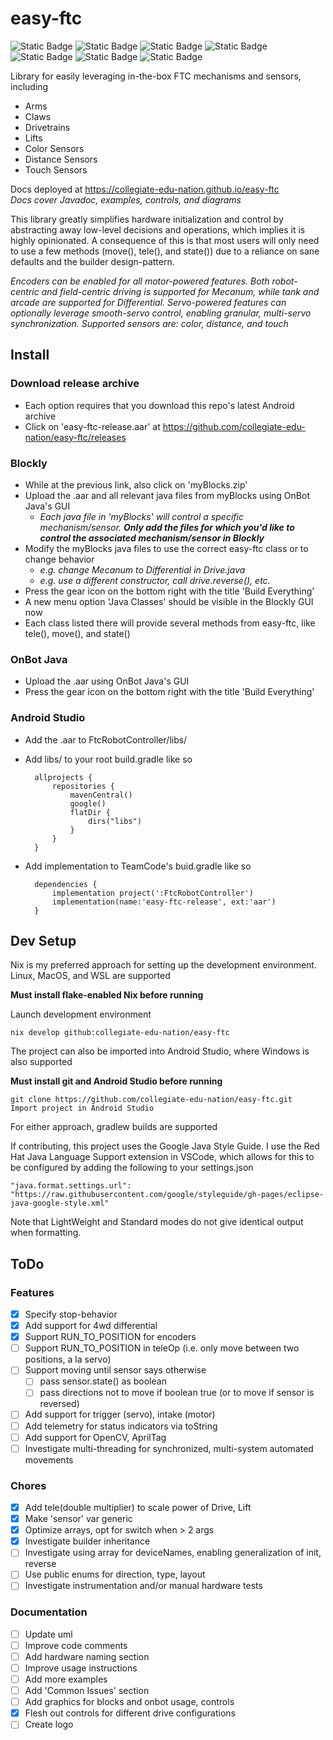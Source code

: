 # easy-ftc
![Static Badge](https://img.shields.io/badge/Version-1.0-blue)
![Static Badge](https://img.shields.io/badge/FTC_SDK-10.1.0-blue)
![Static Badge](https://img.shields.io/badge/Android_API-29-blue)
![Static Badge](https://img.shields.io/badge/OpenJDK-17.0.10-blue)
![Static Badge](https://img.shields.io/badge/Platforms-Linux,_macOS,_Windows-green)
![Static Badge](https://img.shields.io/badge/Coverage-97%25-green)
![Static Badge](https://img.shields.io/badge/Powered_by_Nix-grey?logo=nixOS&logoColor=white)

Library for easily leveraging in-the-box FTC mechanisms and sensors, including
* Arms
* Claws
* Drivetrains
* Lifts
* Color Sensors
* Distance Sensors
* Touch Sensors

Docs deployed at https://collegiate-edu-nation.github.io/easy-ftc<br>
<i>Docs cover Javadoc, examples, controls, and diagrams</i>

This library greatly simplifies hardware initialization and control by abstracting away low-level decisions and operations, which implies it is highly opinionated. A consequence of this is that most users will only need to use a few methods (move(), tele(), and state()) due to a reliance on sane defaults and the builder design-pattern.

<i>Encoders can be enabled for all motor-powered features. Both robot-centric and field-centric driving is supported for Mecanum, while tank and arcade are supported for Differential. Servo-powered features can optionally leverage smooth-servo control, enabling granular, multi-servo synchronization. Supported sensors are: color, distance, and touch</i>

## Install

### Download release archive
* Each option requires that you download this repo's latest Android archive
* Click on 'easy-ftc-release.aar' at https://github.com/collegiate-edu-nation/easy-ftc/releases

### Blockly
* While at the previous link, also click on 'myBlocks.zip'
* Upload the .aar and all relevant java files from myBlocks using OnBot Java's GUI
    * <i>Each java file in 'myBlocks' will control a specific mechanism/sensor. <b>Only add the files for which you'd like to control the associated mechanism/sensor in Blockly</b></i>
* Modify the myBlocks java files to use the correct easy-ftc class or to change behavior
    * <i>e.g. change Mecanum to Differential in Drive.java
    * e.g. use a different constructor, call drive.reverse(), etc.</i>
* Press the gear icon on the bottom right with the title 'Build Everything'
* A new menu option 'Java Classes' should be visible in the Blockly GUI now
* Each class listed there will provide several methods from easy-ftc, like tele(), move(), and state()

### OnBot Java
* Upload the .aar using OnBot Java's GUI
* Press the gear icon on the bottom right with the title 'Build Everything'

### Android Studio
* Add the .aar to FtcRobotController/libs/
* Add libs/ to your root build.gradle like so

        allprojects {
            repositories {
                mavenCentral()
                google()
                flatDir {
                    dirs("libs")
                }
            }
        }
* Add implementation to TeamCode's buid.gradle  like so

        dependencies {
            implementation project(':FtcRobotController')
            implementation(name:'easy-ftc-release', ext:'aar')
        }

## Dev Setup
Nix is my preferred approach for setting up the development environment. Linux, MacOS, and WSL are supported

<b>Must install flake-enabled Nix before running</b>

Launch development environment

    nix develop github:collegiate-edu-nation/easy-ftc

The project can also be imported into Android Studio, where Windows is also supported

<b>Must install git and Android Studio before running</b>

    git clone https://github.com/collegiate-edu-nation/easy-ftc.git
    Import project in Android Studio

For either approach, gradlew builds are supported

If contributing, this project uses the Google Java Style Guide. I use the Red Hat Java Language Support extension in VSCode, which allows for this to be configured by adding the following to your settings.json

    "java.format.settings.url": "https://raw.githubusercontent.com/google/styleguide/gh-pages/eclipse-java-google-style.xml"

Note that LightWeight and Standard modes do not give identical output when formatting.

## ToDo
### Features
- [x] Specify stop-behavior
- [x] Add support for 4wd differential
- [x] Support RUN_TO_POSITION for encoders
- [ ] Support RUN_TO_POSITION in teleOp (i.e. only move between two positions, a la servo)
- [ ] Support moving until sensor says otherwise
    - [ ] pass sensor.state() as boolean
    - [ ] pass directions not to move if boolean true (or to move if sensor is reversed)
- [ ] Add support for trigger (servo), intake (motor)
- [ ] Add telemetry for status indicators via toString
- [ ] Add support for OpenCV, AprilTag
- [ ] Investigate multi-threading for synchronized, multi-system automated movements

### Chores
- [x] Add tele(double multiplier) to scale power of Drive, Lift
- [x] Make 'sensor' var generic
- [x] Optimize arrays, opt for switch when > 2 args
- [x] Investigate builder inheritance
- [ ] Investigate using array for deviceNames, enabling generalization of init, reverse
- [ ] Use public enums for direction, type, layout
- [ ] Investigate instrumentation and/or manual hardware tests

### Documentation
- [ ] Update uml
- [ ] Improve code comments
- [ ] Add hardware naming section
- [ ] Improve usage instructions
- [ ] Add more examples
- [ ] Add 'Common Issues' section
- [ ] Add graphics for blocks and onbot usage, controls
- [x] Flesh out controls for different drive configurations
- [ ] Create logo